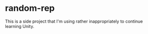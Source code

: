 # random-rep
This is a side project that I'm using rather inappropriately to continue learning Unity.
